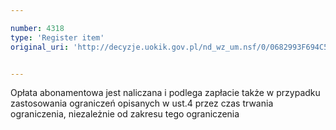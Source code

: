 ```yaml
---

number: 4318
type: 'Register item'
original_uri: 'http://decyzje.uokik.gov.pl/nd_wz_um.nsf/0/0682993F694C5022C1257B1F00409C4B?OpenDocument'


---
```


Opłata abonamentowa jest naliczana i podlega zapłacie także w przypadku zastosowania ograniczeń opisanych w ust.4 przez czas trwania ograniczenia, niezależnie od zakresu tego ograniczenia
